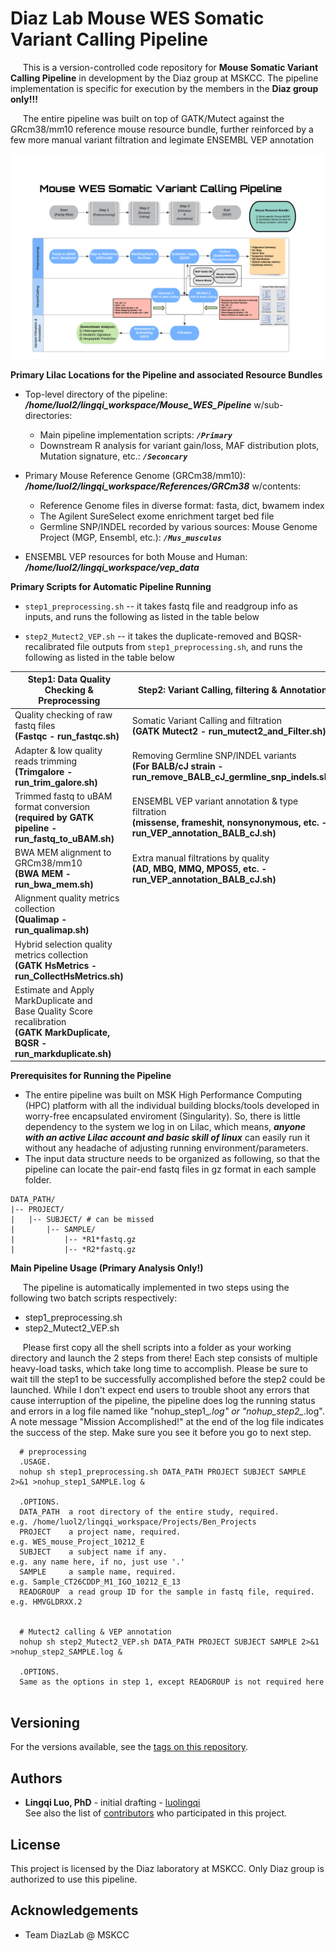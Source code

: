 # Diaz Lab Mouse WES Somatic Variant Calling Pipeline

&nbsp;&nbsp;&nbsp;&nbsp;
This is a version-controlled code repository for **Mouse Somatic Variant Calling Pipeline** in development by the Diaz group at MSKCC. The pipeline implementation is specific for execution by the members in the **Diaz group only!!!**

&nbsp;&nbsp;&nbsp;&nbsp;
The entire pipeline was built on top of GATK/Mutect against the GRcm38/mm10 reference mouse resource bundle, further reinforced by a few more manual variant filtration and legimate ENSEMBL VEP annotation

![GitHub Logo](/images/Mouse_WES_Somatic_Mutation_Calling_Pipeline.png)


**Primary Lilac Locations for the Pipeline and associated Resource Bundles**

* Top-level directory of the pipeline: **_/home/luol2/lingqi_workspace/Mouse_WES_Pipeline_** w/sub-directories: 
  - Main pipeline implementation scripts: **_`/Primary`_**
  - Downstream R analysis for variant gain/loss, MAF distribution plots, Mutation signature, etc.: **_`/Seconcary`_**
  
* Primary Mouse Reference Genome (GRCm38/mm10): **_/home/luol2/lingqi_workspace/References/GRCm38_** w/contents:
  - Reference Genome files in diverse format: fasta, dict, bwamem index
  - The Agilent SureSelect exome enrichment target bed file
  - Germline SNP/INDEL recorded by various sources: Mouse Genome Project (MGP, Ensembl, etc.): **_`/Mus_musculus`_**
  
* ENSEMBL VEP resources for both Mouse and Human: **_/home/luol2/lingqi_workspace/vep_data_**

**Primary Scripts for Automatic Pipeline Running**
  * `step1_preprocessing.sh` -- it takes fastq file and readgroup info as inputs, and runs the following as listed in the table below

  * `step2_Mutect2_VEP.sh` -- it takes the duplicate-removed and BQSR-recalibrated file outputs from `step1_preprocessing.sh`, and runs the following as listed in the table below
    
Step1: Data Quality Checking & Preprocessing  |  Step2: Variant Calling, filtering & Annotation
-------------------------------------------   |  ----------------------------------------------
Quality checking of raw fastq files <br/> **(Fastqc - run_fastqc.sh)**  |  Somatic Variant Calling and filtration <br/> **(GATK Mutect2 - run_mutect2_and_Filter.sh)**
Adapter & low quality reads trimming <br/> **(Trimgalore - run_trim_galore.sh)** |  Removing Germline SNP/INDEL variants <br/> **(For BALB/cJ strain - run_remove_BALB_cJ_germline_snp_indels.sh)**
Trimmed fastq to uBAM format conversion <br/> **(required by GATK pipeline - run_fastq_to_uBAM.sh)**  |  ENSEMBL VEP variant annotation & type filtration <br/> **(missense, frameshit, nonsynonymous, etc. - run_VEP_annotation_BALB_cJ.sh)**
BWA MEM alignment to GRCm38/mm10 <br/> **(BWA MEM - run_bwa_mem.sh)**  |  Extra manual filtrations by quality <br/> **(AD, MBQ, MMQ, MPOS5, etc. - run_VEP_annotation_BALB_cJ.sh)**
Alignment quality metrics collection <br/> **(Qualimap - run_qualimap.sh)**  |  
Hybrid selection quality metrics collection <br/> **(GATK HsMetrics - run_CollectHsMetrics.sh)**  |  
Estimate and Apply MarkDuplicate and <br/> Base Quality Score recalibration <br/> **(GATK MarkDuplicate, BQSR  - run_markduplicate.sh)**  |  

    
**Prerequisites for Running the Pipeline**<br/>

* The entire pipeline was built on MSK High Performance Computing (HPC) platform with all the individual building blocks/tools developed in worry-free encapsulated enviroment (Singularity). So, there is little dependency to the system we log in on Lilac, which means, **_anyone with an active Lilac account and basic skill of linux_** can easily run it without any headache of adjusting running environment/parameters.
* The input data structure needs to be organized as following, so that the pipeline can locate the pair-end fastq files in gz format in each sample folder.
```
DATA_PATH/
|-- PROJECT/
|   |-- SUBJECT/ # can be missed
|       |-- SAMPLE/
|           |-- *R1*fastq.gz
|           |-- *R2*fastq.gz
```


**Main Pipeline Usage (Primary Analysis Only!)**

&nbsp;&nbsp;&nbsp;&nbsp;
The pipeline is automatically implemented in two steps using the following two batch scripts respectively: 
* step1_preprocessing.sh
* step2_Mutect2_VEP.sh

&nbsp;&nbsp;&nbsp;&nbsp;
Please first copy all the shell scripts into a folder as your working directory and launch the 2 steps from there! Each step consists of multiple heavy-load tasks, which take long time to accomplish. Please be sure to wait till the step1 to be successfully accomplished before the step2 could be launched. While I don't expect end users to trouble shoot any errors that cause interruption of the pipeline, the pipeline does log the  running status and errors in a log file named like "nohup_step1_*.log" or "nohup_step2_*.log". A note message "Mission Accomplished!" at the end of the log file indicates the success of the step. Make sure you see it before you go to next step.
  
```  
  # preprocessing
  .USAGE.
  nohup sh step1_preprocessing.sh DATA_PATH PROJECT SUBJECT SAMPLE 2>&1 >nohup_step1_SAMPLE.log &
  
  .OPTIONS.
  DATA_PATH  a root directory of the entire study, required.             e.g. /home/luol2/lingqi_workspace/Projects/Ben_Projects
  PROJECT    a project name, required.                                   e.g. WES_mouse_Project_10212_E
  SUBJECT    a subject name if any.                                      e.g. any name here, if no, just use '.'
  SAMPLE     a sample name, required.                                    e.g. Sample_CT26CDDP_M1_IGO_10212_E_13
  READGROUP  a read group ID for the sample in fastq file, required.     e.g. HMVGLDRXX.2
  
  
  # Mutect2 calling & VEP annotation
  nohup sh step2_Mutect2_VEP.sh DATA_PATH PROJECT SUBJECT SAMPLE 2>&1 >nohup_step2_SAMPLE.log &
  
  .OPTIONS.
  Same as the options in step 1, except READGROUP is not required here
  
```

## Versioning
For the versions available, see the [tags on this repository](https://github.com/luolingqi/Mouse_WES_Somatic_Primary_Analysis/releases/tag/v0.2-alpha).

## Authors
* **Lingqi Luo, PhD** - initial drafting - [luolingqi](https://github.com/luolingqi) <br/>
See also the list of [contributors](https://github.com/luolingqi/Mouse_WES_Somatic_Primary_Analysis/contributors) who participated in this project.

## License
This project is licensed by the Diaz laboratory at MSKCC. Only Diaz group is authorized to use this pipeline.

## Acknowledgements
* Team DiazLab @ MSKCC

